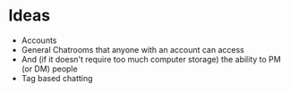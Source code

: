 # Ideas

* Accounts
* General Chatrooms that anyone with an account can access
* And (if it doesn't require too much computer storage) the ability to PM (or DM) people
* Tag based chatting